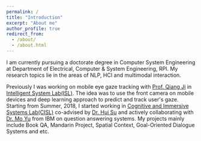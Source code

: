 ```yaml
---
permalink: /
title: "Introduction"
excerpt: "About me"
author_profile: true
redirect_from: 
  - /about/
  - /about.html
---
```


I am currently pursuing a doctorate degree in Computer System Engineering at Department of Electrical, Computer & System Engineering, RPI. My research topics lie in the areas of NLP, HCI and multimodal interaction.

Previously I was working on mobile eye gaze tracking with [Prof. Qiang Ji](https://www.ecse.rpi.edu/~qji/) in [Intelligent System Lab(ISL)](https://www.ecse.rpi.edu/~cvrl/). The idea was to use the front camera on mobile devices and deep learning approach to predict and track user's gaze. Starting from Summer, 2018, I started working in [Cognitive and Immersive Systems Lab(CISL)](https://cisl.rpi.edu/) co-advised by [Dr. Hui Su](https://www.linkedin.com/in/huisu/) and actively collaborating with [Dr. Mo Yu](https://sites.google.com/site/moyunlp/) from IBM on question answering systems. My projects mainly include Book QA, Mandarin Project, Spatial Context, Goal-Oriented Dialogue Systems and etc.


